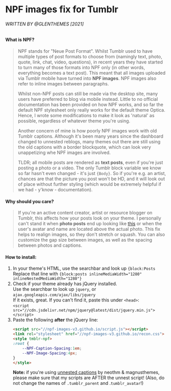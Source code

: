 # NPF images fix for Tumblr

###### WRITTEN BY @GLENTHEMES [2021]

#### What is NPF?
> NPF stands for "Neue Post Format". Whilst Tumblr used to have multiple types of post formats to choose from (namingly text, photo, quote, link, chat, video, questions), in recent years they have started to turn many of those formats into NPF only (in other words, everything becomes a text post). This meant that all images uploaded via Tumblr mobile have turned into **NPF images**. NPF images also refer to inline images between paragraphs.
> 
> Whilst non-NPF posts can still be made via the desktop site, many users have preferred to blog via mobile instead. Little to no official documentation has been provided on how NPF works, and so far the default NPF stylesheet only really works for the default theme Optica. Hence, I wrote some modifications to make it look as 'natural' as possible, regardless of whatever theme you're using.
> 
> Another concern of mine is how poorly NPF images work with old Tumblr captions. Although it's been many years since the dashboard changed to unnested reblogs, many themes out there are still using the old captions with a border blockquote, which can look very unappetizing whe NPF images are involved.
> 
> TLDR; all mobile posts are rendered as **text posts**, even if you're just posting a photo or a video. The only Tumblr block variable we know so far hasn't even changed - it's just `{Body}`. So if you're e.g. an artist, chances are that the picture you post won't be HD, and it will look out of place without further styling (which would be extremely helpful if we had - y'know - documentation).

#### Why should you care?
> If you're an active content creator, artist or resource blogger on Tumblr, this affects how your posts look on your theme. I personally can't stand it when **photo posts** end up looking like [this](https://cdn.discordapp.com/attachments/382037367940448256/873934148459450418/unknown.png) or when the user's avatar and name are located above the actual photo. This fix helps to realign images, so they don't stretch or squash. You can also customize the gap size between images, as well as the spacing between photos and captions.

#### How to install:
1.  In your theme's HTML, use the searchbar and look up `{block:Posts`   
    Replace that line with `{block:posts inlineMediaWidth="1280" inlineNestedMediaWidth="1280"}`
2.  Check if your theme already has jQuery installed.  
    Use the searchbar to look up `jquery`, or `ajax.googleapis.com/ajax/libs/jquery`  
    If it exists, great. If you can't find it, paste this under `<head>`:  
    `<script src="//cdn.jsdelivr.net/npm/jquery@latest/dist/jquery.min.js"></script>`
3.  Paste the following **after** the jQuery line:  
    ```html
    <script src="//npf-images-v3.github.io/script.js"></script>
    <link rel="stylesheet" href="//npf-images-v3.github.io/recon.css">
    <style tmblr-npf>
    :root {
        --NPF-Caption-Spacing:1em;
        --NPF-Image-Spacing:4px;
    }
    </style>
    ```
    **Note:** if you're using [unnested captions](https://codepen.io/neothm/pen/PzVjRy) by neothm & magnusthemes, please make sure that my scripts are AFTER the unnest script! (Also, do not change the names of `.tumblr_parent` and .`tumblr_avatar`!)
